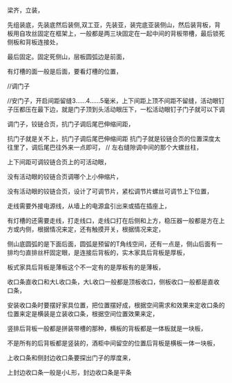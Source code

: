 梁齐，立装，

先组装底，先装底然后装侧,双工亚，先装亚，装完底亚装侧山，然后装背板，背板用自攻丝固定在框架上，一般都是两三块固定在一起中间的背板带槽，最后锁死侧板和背板连接处，

最后固定。固定死侧山，层板圆弧边是前面，

有灯槽的面一般是后面，要看灯槽的位置，


//调门子


//安门子，开启间距留缝3……4……5毫米，上下间距上顶不间距不留缝，活动眼钉子压都压在最下边，就是门子顶到头活动眼压下，一松活动眼钉子门子就可以下调


调门子，铰链合页，抗门子调后尾巴伸缩间距，

抗门子就是关不上，抗门子调后尾巴伸缩间距
抗门子就是铰链合页的位置深度太往里了，调后尾巴往外来一点即可，
//
左右缝隙调中间的那个大螺丝柱，

上下间距可调铰链合页上的可活动眼，

没有活动眼的铰链合页调哪个上小伸缩片，

没有活动眼的铰链合页，设计了可调节片，紧松调节片螺丝可调节上下位置，



走线需要外接电源线，从墙上的电源盒引出来或插在插座上，

有灯槽的还需要走线，打走线口，走线口打在后侧和上方，稳压器一般都是方在上方或内侧，根据情况来定，还有触摸开关，根据情况来定，



侧山底圆弧的是下面后面，圆弧是预留的T角线空间，还有一点是，侧山后面有一排均匀直排丝杆固定眼，是连接后背板的，实木家具后背板是厚板，

板式家具后背板是薄板这个不一定有的是厚板有的是薄板，

收口条直收口和大L收口条，大L收口一般都是顶板收口，侧板收口一般都是直收口条，

安装收口条时要摆好家具位置，把位置摆好成，根据空间需求和效果来定收口条的位置来定是横装是立装收口条，根据空间位置效果来定，



竖排后背板一般都是拼装带槽的那种，横板的背板都是一体板就是一块板，

不是所有的后背板都是竖装的，酒柜中间留空的位置后背板是横板一体一块板，




上收口条和侧封边收口条要探出门子的厚度来，

上封边收口条一般是小L形，封边收口条是平条






















